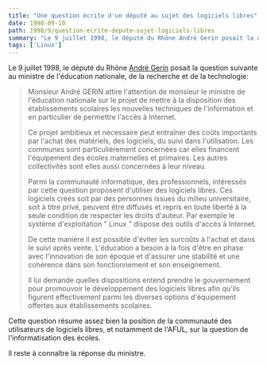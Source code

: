 ```yaml
---
title: "Une question écrite d'un député au sujet des logiciels libres"
date: 1998-09-10
path: 1998/9/question-ecrite-depute-sujet-logiciels-libres
summary: "Le 9 juillet 1998, le député du Rhône André Gerin posait la question suivante au ministre de l'éducation nationale, de la recherche et de la technologie: Monsieur André GERIN attire l'attention de monsieur le ministre de l'éducation nationale sur le projet de mettre à la disposition des établissements scolaires les nouvelles techniques de l'information et en particulier de permettre l'accès à Internet."
tags: ['Linux']
---
```


<P>
Le 9 juillet 1998, le député du Rhône <A HREF="http://nt1.asi.fr/andre-gerin/">André Gerin</A> posait la question suivante au ministre de l'éducation
nationale, de la recherche et de la technologie:
</P>

<BLOCKQUOTE>
<P>
Monsieur André GERIN attire l'attention de monsieur le ministre de
l'éducation nationale sur le projet de mettre à la disposition des
établissements scolaires les nouvelles techniques de l'information
et en particulier de permettre l'accès à Internet.
</P>

<P>
Ce projet ambitieux et nécessaire peut entraîner des coûts
importants par l'achat des matériels, des logiciels, du suivi dans
l'utilisation. Les communes sont particulièrement concernées car
elles financent l'équipement des écoles maternelles et primaires.
Les autres collectivités sont elles aussi concernées à leur
niveau.
</P>

<P>
Parmi la communauté informatique, des professionnels, intéressés
par cette question proposent d'utiliser des logiciels libres. Ces
logiciels créés soit par des personnes issues du milieu
universitaire, soit à titre privé, peuvent être diffusés et repris
en toute liberté à la seule condition de respecter les droits
d'auteur. Par exemple le système d'exploitation " Linux " dispose
des outils d'accès à Internet.
</P>

<P>
De cette manière il est possible d'éviter les surcoûts à l'achat
et dans le suivi après vente.
L'éducation a besoin à la fois d'être en phase avec l'innovation
de son époque et d'assurer une stabilité et une cohérence dans son
fonctionnement et son enseignement.
</P>

<P>
Il lui demande quelles dispositions entend prendre le gouvernement
pour promouvoir le développement des logiciels libres afin qu'ils
figurent effectivement parmi les diverses options d'équipement
offertes aux établissements scolaires.
</P>

</BLOCKQUOTE>
<P>
Cette question résume assez bien la position de la communauté des utilisateurs
de logiciels libres, et notamment de l'AFUL, sur la question de
l'informatisation des écoles.
</P>

<P>
Il reste à connaître la réponse du ministre.
</P>


